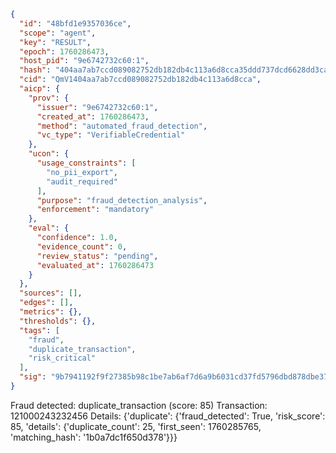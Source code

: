 ```json
{
  "id": "48bfd1e9357036ce",
  "scope": "agent",
  "key": "RESULT",
  "epoch": 1760286473,
  "host_pid": "9e6742732c60:1",
  "hash": "404aa7ab7ccd089082752db182db4c113a6d8cca35ddd737dcd6628dd3ca3554",
  "cid": "QmV1404aa7ab7ccd089082752db182db4c113a6d8cca",
  "aicp": {
    "prov": {
      "issuer": "9e6742732c60:1",
      "created_at": 1760286473,
      "method": "automated_fraud_detection",
      "vc_type": "VerifiableCredential"
    },
    "ucon": {
      "usage_constraints": [
        "no_pii_export",
        "audit_required"
      ],
      "purpose": "fraud_detection_analysis",
      "enforcement": "mandatory"
    },
    "eval": {
      "confidence": 1.0,
      "evidence_count": 0,
      "review_status": "pending",
      "evaluated_at": 1760286473
    }
  },
  "sources": [],
  "edges": [],
  "metrics": {},
  "thresholds": {},
  "tags": [
    "fraud",
    "duplicate_transaction",
    "risk_critical"
  ],
  "sig": "9b7941192f9f27385b98c1be7ab6af7d6a9b6031cd37fd5796dbd878dbe37a47"
}
```

Fraud detected: duplicate_transaction (score: 85)
Transaction: 121000243232456
Details: {'duplicate': {'fraud_detected': True, 'risk_score': 85, 'details': {'duplicate_count': 25, 'first_seen': 1760285765, 'matching_hash': '1b0a7dc1f650d378'}}}